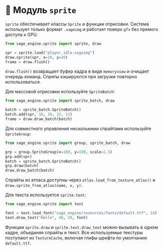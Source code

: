 # 📘 Модуль `sprite`

`sprite` обеспечивает классы `Sprite` и функции отрисовки. Система использует только формат `.sageimg` и работает поверх `gfx` без прямого доступа к GPU.

```python
from sage_engine.sprite import sprite, draw

spr = sprite.load("player_idle.sageimg")
draw.sprite(spr, x=10, y=20)
frame = draw.flush()
```

`draw.flush()` возвращает буфер кадра в виде `memoryview` и очищает очередь команд.
Сприты кэшируются при загрузке повторно использоваться.

Для массовой отрисовки используйте `SpriteBatch`:

```python
from sage_engine.sprite import sprite_batch, draw

batch = sprite_batch.SpriteBatch()
batch.add(spr, 10, 20, 32, 32)
frame = draw.draw_batch(batch)
```

Для совместного управления несколькими спрайтами используйте `SpriteGroup`:

```python
from sage_engine.sprite import group, sprite_batch, draw

grp = group.SpriteGroup(x=100, y=100, scale=1.5)
grp.add(spr)
batch = sprite_batch.SpriteBatch()
grp.draw(batch)
draw.draw_batch(batch)
```

Спрайты из атласа доступны через `atlas.load_from_texture_atlas()` и
`draw.sprite_from_atlas(name, x, y)`.

Для текста используется `sprite.text`:
```python
from sage_engine.sprite import text

font = text.load_font("sage_engine/resources/fonts/default.ttf", 14)
text.draw_text("Hello", 40, 20, font)
```

Функции `sprite.draw` и `sprite.text.draw_text` можно вызывать в одном кадре,
объединяя спрайты и текст. Все используемые текстуры поступают из
`TextureCache`, включая глифы шрифта по умолчанию `default.ttf`.
